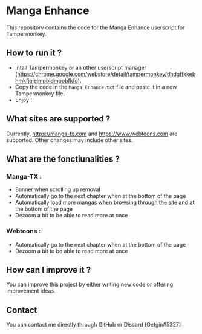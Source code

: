 # Manga Enhance
This repository contains the code for the Manga Enhance userscript for Tampermonkey.


## How to run it ?
- Intall Tampermonkey or an other userscript manager (https://chrome.google.com/webstore/detail/tampermonkey/dhdgffkkebhmkfjojejmpbldmpobfkfo).
- Copy the code in the `Manga_Enhance.txt` file and paste it in a new Tampermonkey file.
- Enjoy !


## What sites are supported ?
Currently, https://manga-tx.com and https://www.webtoons.com are supported. Other changes may include other sites.


## What are the fonctiunalities ?
### Manga-TX :
- Banner when scrolling up removal
- Automatically go to the next chapter when at the bottom of the page
- Automatically load more mangas when browsing through the site and at the bottom of the page
- Dezoom a bit to be able to read more at once
### Webtoons :
- Automatically go to the next chapter when at the bottom of the page
- Dezoom a bit to be able to read more at once

## How can I improve it ?
You can improve this project by either writing new code or offering improvement ideas.


## Contact
You can contact me directly through GitHub or Discord (Oetgin#5327)
